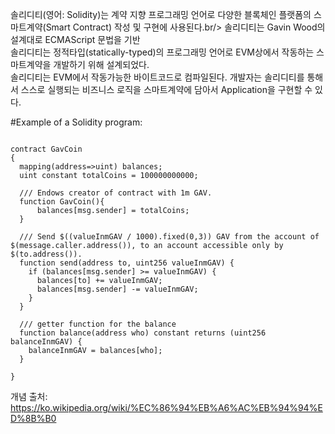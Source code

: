 솔리디티(영어: Solidity)는 계약 지향 프로그래밍 언어로 다양한 블록체인 플랫폼의 스마트계약(Smart Contract) 작성 및 구현에 사용된다.br/>
솔리디티는 Gavin Wood의 설계대로 ECMAScript 문법을 기반<br/>
솔리디티는 정적타입(statically-typed)의 프로그래밍 언어로 EVM상에서 작동하는 스마트계약을 개발하기 위해 설계되었다.<br/>
솔리디티는 EVM에서 작동가능한 바이트코드로 컴파일된다. 개발자는 솔리디티를 통해서 스스로 실행되는 비즈니스 로직을 스마트계약에 담아서 Application을 구현할 수 있다.<br/>


#Example of a Solidity program: <br/>
~~~sol

contract GavCoin
{
  mapping(address=>uint) balances;
  uint constant totalCoins = 100000000000;

  /// Endows creator of contract with 1m GAV.
  function GavCoin(){
      balances[msg.sender] = totalCoins;
  }

  /// Send $((valueInmGAV / 1000).fixed(0,3)) GAV from the account of $(message.caller.address()), to an account accessible only by $(to.address()).
  function send(address to, uint256 valueInmGAV) {
    if (balances[msg.sender] >= valueInmGAV) {
      balances[to] += valueInmGAV;
      balances[msg.sender] -= valueInmGAV;
    }
  }

  /// getter function for the balance
  function balance(address who) constant returns (uint256 balanceInmGAV) {
    balanceInmGAV = balances[who];
  }

}
~~~

개념 출처: https://ko.wikipedia.org/wiki/%EC%86%94%EB%A6%AC%EB%94%94%ED%8B%B0 <br/>
